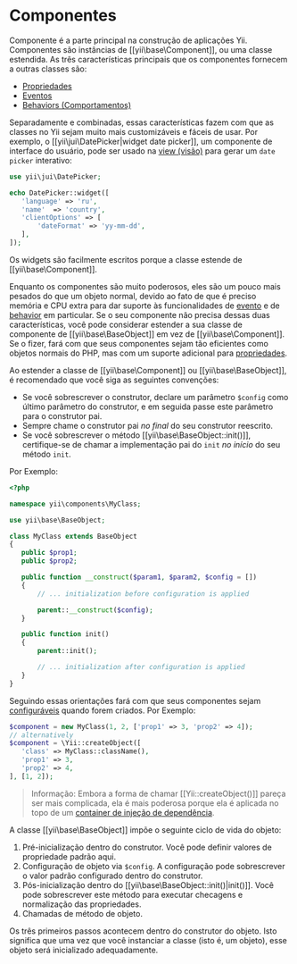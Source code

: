 Componentes
===========

Componente é a parte principal na construção de aplicações Yii. Componentes são instâncias de [[yii\base\Component]], ou uma classe estendida. As três características principais que os componentes fornecem a outras classes são:

* [Propriedades](concept-properties.md)
* [Eventos](concept-events.md)
* [Behaviors (Comportamentos)](concept-behaviors.md)

Separadamente e combinadas, essas características fazem com que as classes no Yii sejam muito mais customizáveis e fáceis de usar. Por exemplo, o [[yii\jui\DatePicker|widget date picker]], um componente de interface do usuário, pode ser usado na [view (visão)](structure-view.md) para gerar um `date picker` interativo:

```php
use yii\jui\DatePicker;

echo DatePicker::widget([
   'language' => 'ru',
   'name'  => 'country',
   'clientOptions' => [
       'dateFormat' => 'yy-mm-dd',
   ],
]);
```

Os widgets são facilmente escritos porque a classe estende de [[yii\base\Component]].

Enquanto os componentes são muito poderosos, eles são um pouco mais pesados do que um objeto normal, devido ao fato de que é preciso memória e CPU extra para dar suporte às funcionalidades de [evento](concept-events.md) e de [behavior](concept-behaviors.md) em particular.
Se o seu componente não precisa dessas duas características, você pode considerar estender a sua classe de componente de [[yii\base\BaseObject]] em vez de [[yii\base\Component]]. Se o fizer, fará com que seus componentes sejam tão eficientes como objetos normais do PHP, mas com um suporte adicional para [propriedades](concept-properties.md).

Ao estender a classe de [[yii\base\Component]] ou [[yii\base\BaseObject]], é recomendado que você siga as seguintes convenções:

- Se você sobrescrever o construtor, declare um parâmetro `$config` como último parâmetro do construtor, e em seguida passe este parâmetro para o construtor pai.
- Sempre chame o construtor pai *no final* do seu construtor reescrito.
- Se você sobrescrever o método [[yii\base\BaseObject::init()]], certifique-se de chamar a implementação pai do `init` *no início* do seu método `init`.

Por Exemplo:

```php
<?php

namespace yii\components\MyClass;

use yii\base\BaseObject;

class MyClass extends BaseObject
{
   public $prop1;
   public $prop2;

   public function __construct($param1, $param2, $config = [])
   {
       // ... initialization before configuration is applied

       parent::__construct($config);
   }

   public function init()
   {
       parent::init();

       // ... initialization after configuration is applied
   }
}
```

Seguindo essas orientações fará com que seus componentes sejam [configuráveis](concept-configurations.md) quando forem criados. Por Exemplo:

```php
$component = new MyClass(1, 2, ['prop1' => 3, 'prop2' => 4]);
// alternatively
$component = \Yii::createObject([
   'class' => MyClass::className(),
   'prop1' => 3,
   'prop2' => 4,
], [1, 2]);
```

> Informação: Embora a forma de chamar [[Yii::createObject()]] pareça ser mais complicada, ela é mais poderosa porque ela é aplicada no topo de um [container 
de injeção de dependência](concept-di-container.md).
 

A classe [[yii\base\BaseObject]] impõe o seguinte ciclo de vida do objeto:

1. Pré-inicialização dentro do construtor. Você pode definir valores de propriedade padrão aqui.
2. Configuração de objeto via `$config`. A configuração pode sobrescrever o valor padrão configurado dentro do construtor.
3. Pós-inicialização dentro do [[yii\base\BaseObject::init()|init()]]. Você pode sobrescrever este método para executar checagens e normalização das propriedades.
4. Chamadas de método de objeto.

Os três primeiros passos acontecem dentro do construtor do objeto. Isto significa que uma vez que você instanciar a classe (isto é, um objeto), esse objeto será inicializado adequadamente. 

